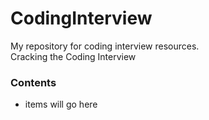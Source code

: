 # CodingInterview
My repository for coding interview resources. <br>
Cracking the Coding Interview <br>

### Contents
- items will go here

